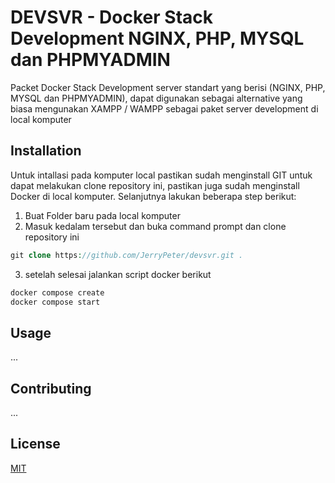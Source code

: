 # DEVSVR - Docker Stack Development NGINX, PHP, MYSQL dan PHPMYADMIN

Packet Docker Stack Development server standart yang berisi (NGINX, PHP, MYSQL dan PHPMYADMIN), dapat digunakan sebagai alternative yang biasa mengunakan XAMPP / WAMPP sebagai paket server development di local komputer

## Installation
Untuk intallasi pada komputer local pastikan sudah menginstall GIT untuk dapat melakukan clone repository ini, pastikan juga sudah menginstall Docker di local komputer. Selanjutnya lakukan beberapa step berikut:

1. Buat Folder baru pada local komputer
2. Masuk kedalam tersebut dan buka command prompt dan clone repository ini 
```php
git clone https://github.com/JerryPeter/devsvr.git .
```
3. setelah selesai jalankan script docker berikut
```php
docker compose create
docker compose start
```


## Usage

...

## Contributing

...

## License

[MIT](https://choosealicense.com/licenses/mit/)